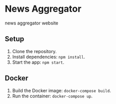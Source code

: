 # News Aggregator
news aggregator website

## Setup
1. Clone the repository.
2. Install dependencies: `npm install`.
3. Start the app: `npm start`.

## Docker
1. Build the Docker image: `docker-compose build`.
2. Run the container: `docker-compose up`.